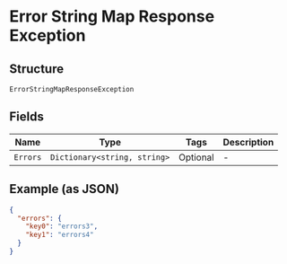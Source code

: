 
# Error String Map Response Exception

## Structure

`ErrorStringMapResponseException`

## Fields

| Name | Type | Tags | Description |
|  --- | --- | --- | --- |
| `Errors` | `Dictionary<string, string>` | Optional | - |

## Example (as JSON)

```json
{
  "errors": {
    "key0": "errors3",
    "key1": "errors4"
  }
}
```

